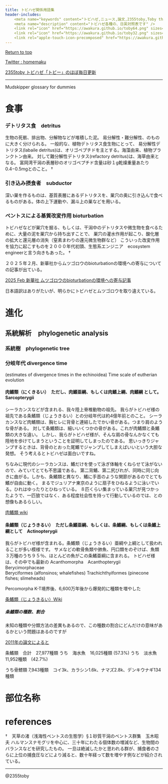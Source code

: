 ```yaml
---
title: トビハゼ関係用語集
header-includes:
	<meta name="keywords" content="トビハゼ,ニュース,論文,2355toby,Toby the mudskipper,P Modestus" />
	<meta name="description" content="トビハゼ各種の、日英対照表です" />
	<link rel="icon" href="https://awakura.github.io/toby64.png" sizes="64x64" type="image/png" /> 
	<link rel="icon" href="https://awakura.github.io/toby32.png" sizes="32x32" type="image/png" />  
	<link rel="apple-touch-icon-precomposed" href="https://awakura.github.io/toby150.png" />
---
```


[Return to top](https://awakura.github.io/)

[Twitter : homemaku](https://x.com/homemaku)

[2355toby トビハゼ「トビー」のほぼ毎日更新](https://www.youtube.com/channel/UCFq06QurrYT58m7wzqy1MZQ)

___


Mudskipper glossary for dummies

# 食事


### デトリタス食　detritus

生物の死骸、排出物、分解物などが堆積した泥。
易分解性・難分解性、のものに大きく分けられる。
一般的な、植物デトリタス食生物にとって、
易分解性デトリタス(labaile detritus)は、オリゴペプチドを主とする。海藻由来、植物プランクトン由来。
対して難分解性デトリタス(refactory detritus)は、海草由来となる。
富岡湾干潟の表層砂のオリゴペプチド含量は砂１g乾燥重量あたり0.4−0.5mgとのこと。
†

### 引き込み摂食者　subductor
深い巣を作るものは、基質表層にあるデトリタスを、巣穴の奥に引き込んで食べるものがある。体の上下運動や、漏斗上の巣などを用いる。


### ベントスによる基質改変作用 bioturbation　

トビハゼなどが巣穴を掘る、もしくは、干潟中のデトリタスや微生物を食べるために、大量の泥を巣穴から持ち出すことで、
巣穴の灌水作用が起こり、酸化層の拡大と還元層の消失（窒素まわりの還元微生物群など）
こういった改変作用を協力に起こすものを２０００年代初頭、生態系エンジニア　ecosystem engineerと言う向きもあった。
†

２０２５年２月、新華社からムツゴロウのbioturbationの環境への寄与についての記事が出ている。

[2025 Feb 新華社 ムツゴロウのbioturbationの環境への寄与記事](https://jp.news.cn/20241106/b5499d47ad954391869d3ee361688a62/c.html)

日本語訳はありがたいが、明らかにトビハゼとムツゴロウを取り違えている。


# 進化

## 系統解析　phylogenetic analysis

### 系統樹　phylogenetic tree

### 分岐年代 divergence time

(estimates of divergence times in the echinoidea)  Time scale of eutherian evolution


#### 肉鰭類（にくきるい）　ただし、肉鰭亜綱、もしくは肉鰭上綱、肉鰭綱 として。　Sarcopterygii

シーラカンスなどが含まれる、我々陸上脊椎動物の祖先。
我らがトビハゼ様の祖先である条鰭類（じょうきるい）との分岐年代は約4億年前とのこと。
シーラカンスなど肉鰭類は、胸ヒレに背骨と連結したでかい骨がある。つまり肩のような骨がある。
対して条鰭類は、細いいくつかの骨がある。これが肉鰭類と条鰭類の大きな違い。
しかし、我らがトビハゼ様が、そんな肩の骨なんかなくても陸地を歩けてしまうということを証明してしまったのである。
思いっきりジャンプするときは、背骨のとおった尾鰭でジャンプしてしまえばいいという大胆な発想。
そう考えるとトビハゼは面白いですね。

ちなみに現代のシーラカンスは、鰭だけを使って泳ぎ体軸をくねらせて泳がないので、みていてとても不思議である。
第二背鰭、第二尻びれが、同時に同じ向きに曲がる。しかも、条鰭類と異なり、鰭に手首のような関節があるのでとても鰭が自由に動く。
まるでジュリアナ東京のように扇子をひねるように泳いでいる。ひれはゆったりとひねっている。
８匹くらい集まっている巣穴が見つかったようで、一匹狼ではなく、ある程度社会性を持って行動しているのでは、との想像もあるらしい。


[肉鰭類 wiki](https://ja.wikipedia.org/wiki/%E8%82%89%E9%B0%AD%E9%A1%9E)

#### 条鰭類（じょうきるい）　ただし条鰭亜綱、もしくは、条鰭綱、もしくは条鰭上綱として　Actinopterygii

我らがトビハゼ様が含まれる。条鰭類（じょうきるい）亜綱や上綱として扱われることが多い模様です。
サメなどの軟骨魚類や肺魚、円口類をのぞけば、魚類３万種のうち９５％、ほとんどの魚がこの条鰭亜綱に含まれる。
トビハゼ様は、その中でも最新の
Acanthomorpha　Acanthopterygii	
Berycimorphaceae	
Beryciformes (alfonsinos; whalefishes) 
Trachichthyiformes (pinecone fishes; slimeheads) 

Percomorpha
K-T境界後、6,600万年後から爆発的に種類を増やした

[条鰭類（じょうきるい）Wiki ](https://ja.wikipedia.org/wiki/%E6%9D%A1%E9%B0%AD%E9%A1%9E)

##### 条鰭類の種数、割合

未知の種類や分類方法の差異もあるので、この種数の割合にどんだけの意味があるかという問題はあるのですが

[2011年の論文によると](https://www.aori.u-tokyo.ac.jp/research/news/2011/files/Otophysi20110722.pdf)

条鰭類　合計　27,977種類
うち　海水魚　16,025種類 (57.3%)
うち　淡水魚　11,952種類　(42.7%)

うち骨鰾類 7,943種類　コイ3k、カラシン1.6k、ナマズ2.8k、デンキウナギ134種類





# 部位名称


# references

†　天草の渚（浅海性ベントスの生態学）§１砂質干潟のベントス群集　玉木昭夫
 ハルマンスナモグリを中心に、三十年にわたる個体数の増減など、生物間のバランスなどを研究したもの。
一旦は絶滅したかと思われる群が、捕食者のさらに上位の捕食圧などにより減ると、数十年経って数を増やす例などが紹介されている。


---

@2355toby

